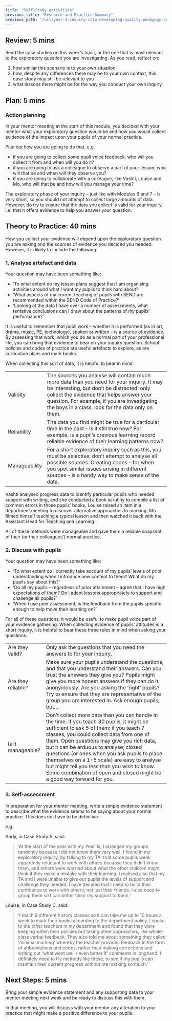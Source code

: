```yaml
---
title: "Self-Study Activities"
previous_title: "Research and Practice Summary"
previous_path: "/ucl/year-2-inquiry-into-developing-quality-pedagogy-and-making-productive-use-of-assessment-part-1/spring-week-2-ect-research-and-practice-summary"
---
```


## Review: 5 mins

Read the case studies on this week’s topic, or the one that is most relevant to the exploratory question you are investigating. As you read, reflect on:

1. how similar this scenario is to your own situation
2. how, despite any differences there may be to your own context, this case study may still be relevant to you
3. what lessons there might be for the way you conduct your own inquiry

## Plan: 5 mins

### Action planning

In your mentor meeting at the start of this module, you decided with your mentor what your exploratory question would be and how you would collect evidence of the impact upon your pupils of your normal practice.

Plan out how you are going to do that, e.g.

- if you are going to collect some pupil voice feedback, who will you collect it from and when will you do it?
- if you are going to ask a colleague to observe a part of your lesson, who will that be and when will they observe you?
- if you are going to collaborate with a colleague, like Vashti, Louise and Mo, who will that be and how will you manage your time?

The exploratory phase of your inquiry – just like with Modules 6 and 7 – is very short, so you should not attempt to collect large amounts of data. However, do try to ensure that the data you collect is valid for your inquiry, i.e. that it offers evidence to help you answer your question.

## Theory to Practice: 40 mins

How you collect your evidence will depend upon the exploratory question you are asking and the sources of evidence you decided you needed. However, it is likely to include the following:

### 1. Analyse artefact and data

Your question may have been something like:

- ‘To what extent do my lesson plans suggest that I am organising activities around what I want my pupils to think hard about?’
- ‘What aspects of my current teaching of pupils with SEND are recommended within the SEND Code of Practice?’
- ‘Looking at the data I have over a number of assessments, what tentative conclusions can I draw about the patterns of my pupils’ performance?’

It is useful to remember that pupil work – whether it is performed (as in art, drama, music, PE, technology), spoken or written – is a source of evidence. By assessing that work, which you do as a normal part of your professional life, you can bring that evidence to bear on your inquiry question. School policies and codes of practice are useful artefacts to explore, as are curriculum plans and mark books.

When collecting this sort of data, it is helpful to bear in mind:

|               |                                                                                                                                                                                                                                                                                           |
| ------------- | ----------------------------------------------------------------------------------------------------------------------------------------------------------------------------------------------------------------------------------------------------------------------------------------- |
| Validity      | The sources you analyse will contain much more data than you need for your inquiry. It may be interesting, but don’t be distracted: only collect the evidence that helps answer your question. For example, if you are investigating the boys in a class, look for the data only on them. |
| Reliability   | The data you find might be true for a particular time in the past – is it still true now? For example, is a pupil’s previous learning record reliable evidence of their learning patterns now?                                                                                            |
| Manageability | For a short exploratory inquiry such as this, you must be selective: don’t attempt to analyse all possible sources. Creating codes – for when you spot similar issues arising in different sources – is a handy way to make sense of the data.                                            |

Vashti analysed progress data to identify particular pupils who needed support with writing, and she conducted a book scrutiny to compile a list of common errors in those pupils’ books. Louise raised an item in a department meeting to discover alternative approaches to marking. Mo filmed himself teaching a typical lesson and then watched it back with the Assistant Head for Teaching and Learning.

All of these methods were manageable and gave them a reliable snapshot of their (or their colleagues’) normal practice.

### 2. Discuss with pupils

Your question may have been something like:

- ‘To what extent do I currently take account of my pupils’ levels of prior understanding when I introduce new content to them? What do my pupils say about this?’
- ‘Do all my pupils – regardless of prior attainment – agree that I have high expectations of them? Do I adapt lessons appropriately to support and challenge all pupils?’
- ‘When I use peer assessment, is the feedback from the pupils specific enough to help move their learning on?’

For all of these questions, it would be useful to make pupil voice part of your evidence gathering. When collecting evidence of pupils’ attitudes in a short inquiry, it is helpful to bear these three rules in mind when asking your questions:

|                    |                                                                                                                                                                                                                                                                                                                                                                                                                                                                                                   |
| ------------------ | ------------------------------------------------------------------------------------------------------------------------------------------------------------------------------------------------------------------------------------------------------------------------------------------------------------------------------------------------------------------------------------------------------------------------------------------------------------------------------------------------- |
| Are they valid?    | Only ask the questions that you need the answers to for your inquiry.                                                                                                                                                                                                                                                                                                                                                                                                                             |
| Are they reliable? | Make sure your pupils understand the questions, and that you understand their answers. Can you trust the answers they give you? Pupils might give you more honest answers if they can do it anonymously. Are you asking the ‘right’ pupils? Try to ensure that they are representative of the group you are interested in. Ask enough pupils, but…                                                                                                                                                |
| Is it manageable?  | Don’t collect more data than you can handle in the time. If you teach 30 pupils, it might be sufficient to ask 5 of them; if you teach 7 classes, you could collect data from one of them. Open questions may give you rich data, but it can be arduous to analyse; closed questions (or ones when you ask pupils to place themselves on a 1-5 scale) are easy to analyse but might tell you less than you wish to know. Some combination of open and closed might be a good way forward for you. |

### 3. Self-assessment

In preparation for your mentor meeting, write a simple evidence statement to describe what the evidence seems to be saying about your normal practice. This does not have to be definitive.

e.g.

Andy, in Case Study A, said:

> ‘At the start of the year with my Year 1s, I arranged my groups randomly because I did not know them very well. I found in my exploratory inquiry, by talking to my TA, that some pupils were apparently reluctant to work with others because they didn’t know them, and others were worried about what the other children might think if they make a mistake with their learning. I realised also that my TA and I were unable to give our pupils the levels of support and challenge they needed. I have decided that I need to build their confidence to work with others, not just their friends. I also need to group them so I can better tailor my support to them.’

Louise, in Case Study C, said:

> ‘I teach 9 different history classes so it can take me up to 10 hours a week to mark their books according to the department policy. I spoke to the other teachers in my department and found that they were keeping within their policies but taking other approaches, like whole-class verbal feedback. They also told me about something they called ‘minimal marking’ whereby the teacher provides feedback in the form of abbreviations and codes, rather than making corrections and writing out ‘what went well / even better if’ comments in longhand. I definitely need to try methods like these, to see if my pupils can maintain their current progress without me marking so much.’

## Next Steps: 5 mins

Bring your simple evidence statement and any supporting data to your mentor meeting next week and be ready to discuss this with them.

In that meeting, you will discuss with your mentor any alteration to your practice that might make a positive difference to your pupils.
